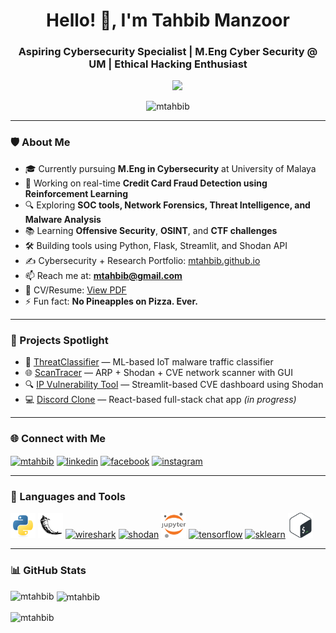 <h1 align="center">Hello! 👋, I'm Tahbib Manzoor</h1>
<h3 align="center">Aspiring Cybersecurity Specialist | M.Eng Cyber Security @ UM | Ethical Hacking Enthusiast</h3>

<p align="center">
  <img src="https://camo.githubusercontent.com/2366b34bb903c09617990fb5fff4622f3e941349e846ddb7e73df872a9d21233/68747470733a2f2f63646e2e6472696262626c652e636f6d2f75736572732f3733303730332f73637265656e73686f74732f363538313234332f6176656e746f2e676966" 
       width="400" 
       style="margin-left: 30px;">
</p>

<p align="center">
  <img src="https://komarev.com/ghpvc/?username=mtahbib&label=Profile%20views&color=0e75b6&style=flat" alt="mtahbib" />
</p>

---

### 🛡️ About Me

- 🎓 Currently pursuing **M.Eng in Cybersecurity** at University of Malaya
- 🔭 Working on real-time **Credit Card Fraud Detection using Reinforcement Learning**
- 🔍 Exploring **SOC tools, Network Forensics, Threat Intelligence, and Malware Analysis**
- 📚 Learning **Offensive Security**, **OSINT**, and **CTF challenges**
- 🛠️ Building tools using Python, Flask, Streamlit, and Shodan API
- ✍️ Cybersecurity + Research Portfolio: [mtahbib.github.io](https://mtahbib.github.io/)
- 📫 Reach me at: **mtahbib@gmail.com**
- 🔗 CV/Resume: [View PDF](https://shorturl.at/benKT)
- ⚡ Fun fact: **No Pineapples on Pizza. Ever.**

---

### 📡 Projects Spotlight

- 🧠 [ThreatClassifier](https://github.com/mtahbib/threatclassifier) — ML-based IoT malware traffic classifier  
- 🌐 [ScanTracer](https://github.com/mtahbib/scantracer) — ARP + Shodan + CVE network scanner with GUI  
- 🔍 [IP Vulnerability Tool](https://github.com/mtahbib/shodan-vuln-scanner) — Streamlit-based CVE dashboard using Shodan  
- 💻 [Discord Clone](#) — React-based full-stack chat app *(in progress)*

---

### 🌐 Connect with Me

<p align="left">
  <a href="https://twitter.com/mtahbib" target="blank"><img align="center" src="https://raw.githubusercontent.com/rahuldkjain/github-profile-readme-generator/master/src/images/icons/Social/twitter.svg" alt="mtahbib" height="30" width="40" /></a>
  <a href="https://linkedin.com/in/tahbib-manzoor-249404175" target="blank"><img align="center" src="https://raw.githubusercontent.com/rahuldkjain/github-profile-readme-generator/master/src/images/icons/Social/linked-in-alt.svg" alt="linkedin" height="30" width="40" /></a>
  <a href="https://fb.com/tahbib.manzoor" target="blank"><img align="center" src="https://raw.githubusercontent.com/rahuldkjain/github-profile-readme-generator/master/src/images/icons/Social/facebook.svg" alt="facebook" height="30" width="40" /></a>
  <a href="https://instagram.com/sinner_maann" target="blank"><img align="center" src="https://raw.githubusercontent.com/rahuldkjain/github-profile-readme-generator/master/src/images/icons/Social/instagram.svg" alt="instagram" height="30" width="40" /></a>
</p>

---

### 🧰 Languages and Tools

<p align="left">
  <a href="https://python.org" target="_blank"><img src="https://raw.githubusercontent.com/devicons/devicon/master/icons/python/python-original.svg" alt="python" width="40" height="40"/></a>
  <a href="https://www.flask.palletsprojects.com/" target="_blank"><img src="https://raw.githubusercontent.com/devicons/devicon/master/icons/flask/flask-original.svg" alt="flask" width="40" height="40"/></a>
  <a href="https://www.wireshark.org/" target="_blank"><img src="https://www.wireshark.org/assets/images/wireshark-logo.svg" alt="wireshark" width="40" height="40"/></a>
  <a href="https://shodan.io" target="_blank"><img src="https://avatars.githubusercontent.com/u/1775361?s=200&v=4" alt="shodan" width="40" height="40"/></a>
  <a href="https://jupyter.org/" target="_blank"><img src="https://raw.githubusercontent.com/devicons/devicon/master/icons/jupyter/jupyter-original-wordmark.svg" alt="jupyter" width="40" height="40"/></a>
  <a href="https://www.tensorflow.org" target="_blank"><img src="https://www.vectorlogo.zone/logos/tensorflow/tensorflow-icon.svg" alt="tensorflow" width="40" height="40"/></a>
  <a href="https://scikit-learn.org/" target="_blank"><img src="https://upload.wikimedia.org/wikipedia/commons/0/05/Scikit_learn_logo_small.svg" alt="sklearn" width="40" height="40"/></a>
  <a href="https://www.gnu.org/software/bash/" target="_blank"><img src="https://raw.githubusercontent.com/devicons/devicon/master/icons/bash/bash-original.svg" alt="bash" width="40" height="40"/></a>
</p>

---

### 📊 GitHub Stats

<p><img align="left" src="https://github-readme-stats.vercel.app/api/top-langs?username=mtahbib&show_icons=true&locale=en&layout=compact" alt="mtahbib" /></p>

<p>&nbsp;<img align="center" src="https://github-readme-stats.vercel.app/api?username=mtahbib&show_icons=true&locale=en" alt="mtahbib" /></p>

<p><img align="center" src="https://github-readme-streak-stats.herokuapp.com/?user=mtahbib&" alt="mtahbib" /></p>

